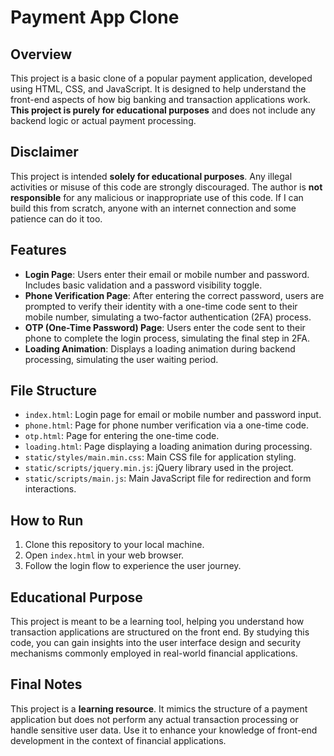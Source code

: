 # Payment App Clone

## Overview
This project is a basic clone of a popular payment application, developed using HTML, CSS, and JavaScript. It is designed to help understand the front-end aspects of how big banking and transaction applications work. **This project is purely for educational purposes** and does not include any backend logic or actual payment processing.

## Disclaimer
This project is intended **solely for educational purposes**. Any illegal activities or misuse of this code are strongly discouraged. The author is **not responsible** for any malicious or inappropriate use of this code. If I can build this from scratch, anyone with an internet connection and some patience can do it too.

## Features
- **Login Page**: Users enter their email or mobile number and password. Includes basic validation and a password visibility toggle.
- **Phone Verification Page**: After entering the correct password, users are prompted to verify their identity with a one-time code sent to their mobile number, simulating a two-factor authentication (2FA) process.
- **OTP (One-Time Password) Page**: Users enter the code sent to their phone to complete the login process, simulating the final step in 2FA.
- **Loading Animation**: Displays a loading animation during backend processing, simulating the user waiting period.

## File Structure
- `index.html`: Login page for email or mobile number and password input.
- `phone.html`: Page for phone number verification via a one-time code.
- `otp.html`: Page for entering the one-time code.
- `loading.html`: Page displaying a loading animation during processing.
- `static/styles/main.min.css`: Main CSS file for application styling.
- `static/scripts/jquery.min.js`: jQuery library used in the project.
- `static/scripts/main.js`: Main JavaScript file for redirection and form interactions.

## How to Run
1. Clone this repository to your local machine.
2. Open `index.html` in your web browser.
3. Follow the login flow to experience the user journey.

## Educational Purpose
This project is meant to be a learning tool, helping you understand how transaction applications are structured on the front end. By studying this code, you can gain insights into the user interface design and security mechanisms commonly employed in real-world financial applications.

## Final Notes
This project is a **learning resource**. It mimics the structure of a payment application but does not perform any actual transaction processing or handle sensitive user data. Use it to enhance your knowledge of front-end development in the context of financial applications.